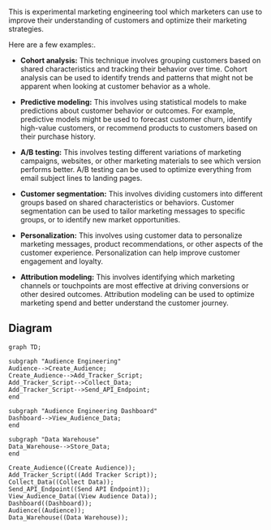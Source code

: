 This is experimental marketing engineering tool which marketers can use to improve their understanding of customers and optimize their marketing strategies.

Here are a few examples:.

- **Cohort analysis:** This technique involves grouping customers based on shared characteristics and tracking their behavior over time. Cohort analysis can be used to identify trends and patterns that might not be apparent when looking at customer behavior as a whole.

- **Predictive modeling:** This involves using statistical models to make predictions about customer behavior or outcomes. For example, predictive models might be used to forecast customer churn, identify high-value customers, or recommend products to customers based on their purchase history.

- **A/B testing:** This involves testing different variations of marketing campaigns, websites, or other marketing materials to see which version performs better. A/B testing can be used to optimize everything from email subject lines to landing pages.

- **Customer segmentation:** This involves dividing customers into different groups based on shared characteristics or behaviors. Customer segmentation can be used to tailor marketing messages to specific groups, or to identify new market opportunities.

- **Personalization:** This involves using customer data to personalize marketing messages, product recommendations, or other aspects of the customer experience. Personalization can help improve customer engagement and loyalty.

- **Attribution modeling:** This involves identifying which marketing channels or touchpoints are most effective at driving conversions or other desired outcomes. Attribution modeling can be used to optimize marketing spend and better understand the customer journey.


## Diagram

```mermaid
graph TD;

subgraph "Audience Engineering"
Audience-->Create_Audience;
Create_Audience-->Add_Tracker_Script;
Add_Tracker_Script-->Collect_Data;
Add_Tracker_Script-->Send_API_Endpoint;
end

subgraph "Audience Engineering Dashboard"
Dashboard-->View_Audience_Data;
end

subgraph "Data Warehouse"
Data_Warehouse-->Store_Data;
end

Create_Audience((Create Audience));
Add_Tracker_Script((Add Tracker Script));
Collect_Data((Collect Data));
Send_API_Endpoint((Send API Endpoint));
View_Audience_Data((View Audience Data));
Dashboard((Dashboard));
Audience((Audience));
Data_Warehouse((Data Warehouse));
```
